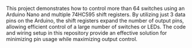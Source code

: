 This project demonstrates how to control more than 64 switches using an Arduino Nano and multiple 74HC595 shift registers. By utilizing just 3 data pins on the Arduino, the shift registers expand the number of output pins, allowing efficient control of a large number of switches or LEDs. The code and wiring setup in this repository provide an effective solution for minimizing pin usage while maximizing output control.
